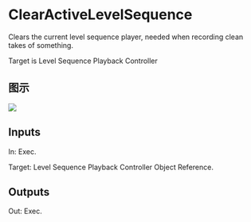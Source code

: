 # ClearActiveLevelSequence

Clears the current level sequence player, needed when recording clean takes of something.

Target is Level Sequence Playback Controller

## 图示

![]($-20221218-21263630.png)

## Inputs

In: Exec.

Target: Level Sequence Playback Controller Object Reference.  

## Outputs

Out: Exec.

